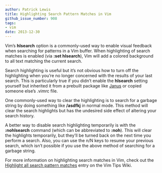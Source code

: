 ```yaml
---
author: Patrick Lewis
title: Highlighting Search Pattern Matches in Vim
github_issue_number: 908
tags:
- vim
date: 2013-12-30
---
```


Vim’s **hlsearch** option is a commonly-used way to enable visual feedback when searching for patterns in a Vim buffer. When highlighting of search matches is enabled (via **:set hlsearch**), Vim will add a colored background to all text matching the current search.

Search highlighting is useful but it’s not obvious how to turn off the highlighting when you’re no longer concerned with the results of your last search. This is particularly true if you didn’t enable the **hlsearch** setting yourself but inherited it from a prebuilt package like [Janus](https://github.com/carlhuda/janus) or copied someone else’s .vimrc file.

One commonly-used way to clear the highlighting is to search for a garbage string by doing something like **/asdfkj** in normal mode. This method will clear the search highlights but has the undesired side effect of altering your search history. 

A better way to disable search highlighting temporarily is with the **:nohlsearch** command (which can be abbreviated to **:noh**). This will clear the highlights temporarily, but they’ll be turned back on the next time you perform a search. Also, you can use the n/N keys to resume your previous search, which isn’t possible if you use the above method of searching for a garbage string.

For more information on highlighting search matches in Vim, check out the [Highlight all search pattern matches](http://vim.wikia.com/wiki/VimTip14) entry on the Vim Tips Wiki.
